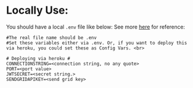 # Locally Use: #
You should have a local `.env` file like below:
See more [here](https://devcenter.heroku.com/articles/heroku-local#copy-heroku-config-vars-to-your-local-env-file) for reference:
```
#The real file name should be .env
#Set these variables either via .env. Or, if you want to deploy this via heroku, you could set these as Config Vars. <br>

# Deploying via heroku #
CONNECTIONSTRING=<connection string, no any quote>
PORT=<port value>
JWTSECRET=<secret string.>
SENDGRIDAPIKEY=<send grid key>